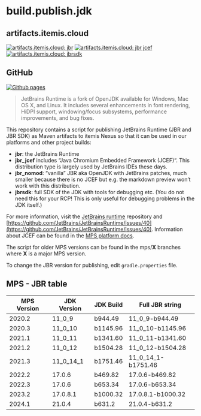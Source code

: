# build.publish.jdk

## artifacts.itemis.cloud

[![artifacts.itemis.cloud: jbr](https://img.shields.io/badge/dynamic/xml?url=https://artifacts.itemis.cloud/repository/maven-mps/com/jetbrains/jdk/jbr/maven-metadata.xml&label=jbr&color=success&query=.//versioning/latest)](https://artifacts.itemis.cloud/#browse/browse:maven-mps:com%2Fjetbrains%2Fjdk%2Fjbr)
[![artifacts.itemis.cloud: jbr jcef](https://img.shields.io/badge/dynamic/xml?url=https://artifacts.itemis.cloud/repository/maven-mps/com/jetbrains/jdk/jbr_jcef/maven-metadata.xml&label=jbr_jcef&color=success&query=.//versioning/latest)](https://artifacts.itemis.cloud/#browse/browse:maven-mps:com%2Fjetbrains%2Fjdk%2Fjbr_jcef)
[![artifacts.itemis.cloud: jbrsdk](https://img.shields.io/badge/dynamic/xml?url=https://artifacts.itemis.cloud/repository/maven-mps/com/jetbrains/jdk/jbrsdk/maven-metadata.xml&label=jbrsdk&color=success&query=.//versioning/latest)](https://artifacts.itemis.cloud/#browse/browse:maven-mps:com%2Fjetbrains%2Fjdk%2Fjbrsdk)

## GitHub

[![Github pages](https://img.shields.io/badge/Github-pages-success)](https://github.com/orgs/mbeddr/packages?repo_name=build.publish.mps)

> JetBrains Runtime is a fork of OpenJDK available for Windows, Mac OS X, and Linux. It includes several enhancements in font rendering, HiDPI support, windowing/focus subsystems, performance improvements, and bug fixes.

This repository contains a script for publishing JetBrains Runtime (JBR and JBR SDK) as Maven artifacts to itemis Nexus so that it can be used in our platforms and other project builds:

- **jbr**: the JetBrains Runtime 
- **jbr_jcef** includes “Java Chromium Embedded Framework (JCEF)“. This distribution type is largely used by JetBrains IDEs these days.
- **jbr_nomod**:  “vanilla” JBR aka OpenJDK with JetBrains patches, much smaller because there is no JCEF but e.g. the markdown preview won’t work with this distribution.
- **jbrsdk**: full SDK of the JDK with tools for debugging etc. (You do not need this for your RCP! This is only useful for debugging problems in the JDK itself.)

For more information, visit the [JetBrains runtime](https://github.com/JetBrains/JetBrainsRuntime) repository and [https://github.com/JetBrains/JetBrainsRuntime/issues/40](https://github.com/JetBrains/JetBrainsRuntime/issues/40). Information about JCEF can be found in the [MPS platform docs](http://mbeddr.com/mps-platform-docs/mps_internal/jcef/).

The script for older MPS versions can be found in the mps/**X** branches where **X** is a major MPS version.

To change the JBR version for publishing, edit `gradle.properties` file.

## MPS - JBR table

| MPS Version | JDK Version | JDK Build | Full JBR string     |
| ----------- | ----------- | --------- | ------------------- |
| 2020.2      | 11_0_9      | b944.49   | 11_0_9-b944.49      |
| 2020.3      | 11_0_10     | b1145.96  | 11_0_10-b1145.96    |
| 2021.1      | 11_0_11     | b1341.60  | 11_0_11-b1341.60    |
| 2021.2      | 11_0_12     | b1504.28  | 11_0_12-b1504.28    |
| 2021.3      | 11_0_14_1   | b1751.46  | 11_0_14_1-b1751.46  |
| 2022.2      | 17.0.6      | b469.82   | 17.0.6-b469.82      |
| 2022.3      | 17.0.6      | b653.34   | 17.0.6-b653.34      |
| 2023.2      | 17.0.8.1    | b1000.32  | 17.0.8.1-b1000.32   |
| 2024.1      | 21.0.4      | b631.2    | 21.0.4-b631.2       |
